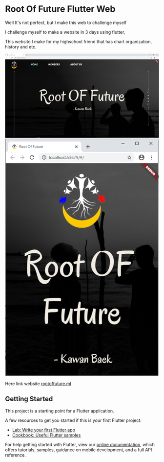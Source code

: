 # Root Of Future Flutter Web

Well It's not perfect, but I make this web to challenge myself

I challenge myself to make a website in 3 days using flutter,

This website I make for my highschool friend that has chart organization, history and etc.

![Screen1](https://github.com/trapeye/RootOfFutureWebsite/blob/master/Screenshoot/Desktop.PNG) ![Screen2](https://github.com/trapeye/RootOfFutureWebsite/blob/master/Screenshoot/Mobile.PNG)

Here link website
[rootoffuture.ml](https://rootoffuture.ml/)

## Getting Started

This project is a starting point for a Flutter application.

A few resources to get you started if this is your first Flutter project:

- [Lab: Write your first Flutter app](https://flutter.dev/docs/get-started/codelab)
- [Cookbook: Useful Flutter samples](https://flutter.dev/docs/cookbook)

For help getting started with Flutter, view our
[online documentation](https://flutter.dev/docs), which offers tutorials,
samples, guidance on mobile development, and a full API reference.
